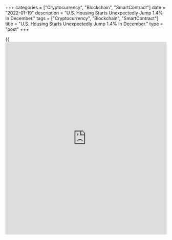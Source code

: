 +++
categories = ["Cryptocurrency", "Blockchain", "SmartContract"]
date = "2022-01-19"
description = "U.S. Housing Starts Unexpectedly Jump 1.4% In December."
tags = ["Cryptocurrency", "Blockchain", "SmartContract"]
title = "U.S. Housing Starts Unexpectedly Jump 1.4% In December."
type = "post"
+++

{{<iframe id="large-banner" src="https://www.bounty.group/#slide=2.0" width="100%" height="600" scrolling="no" style="border: 0px solid rgb(216, 221, 230); border-radius: 3px;">}}

New residential construction in the U.S. unexpectedly saw a notable
increase in the month of December, according to a report released by the
Commerce Department on Wednesday.

The report said housing starts jumped 1.4 percent to an annual rate of
1.702 million in December from a revised rate of 1.678 million in
November.

Economists had expected housing starts to drop to a rate of 1.650
million from the 1.679 million originally reported for the previous
month.

The Commerce Department also said building permits spiked by 9.1 percent
to an annual rate of 1.873 million from a revised rate of 1.717 million
in November.

Building permits, an indicator of future housing demand, were expected
to drop to a rate of 1.701 million from the 1.712 million originally
reported for the previous month.

For comments and feedback [contact](https://www.playgroundfx.com/contact/): editorial@rtt[news](https://www.letsplayfx.com/blog/forex-news-website/).com

[Economic News][1]

 **What parts of the world are seeing the best (and worst) economic
performances lately? Click[here][2] to check out our [Econ Scorecard][2]
and find out! See up-to-the-moment [ranking](https://www.playgroundfx.com/blog/crypto-exchange-ranking/)s for the best and worst
performers in [GDP][3], [unemployment rate][4], [inflation][5] and much
more.**

   1. www.rtt[news](https://www.letsplayfx.com/blog/forex-news-website/).com/Content/EconomicNews.aspx
   2. www.rtt[news](https://www.letsplayfx.com/blog/forex-news-website/).com/economic-scorecard/world-rank/industrial-production/highest-performance.aspx
   3. www.rtt[news](https://www.letsplayfx.com/blog/forex-news-website/).com/economic-scorecard/world-rank/GDP/highest-performance.aspx
   4. www.rtt[news](https://www.letsplayfx.com/blog/forex-news-website/).com/economic-scorecard/world-rank/unemployment-rate/lowest-performance.aspx
   5. www.rtt[news](https://www.letsplayfx.com/blog/forex-news-website/).com/economic-scorecard/world-rank/CPI/highest-performance.aspx